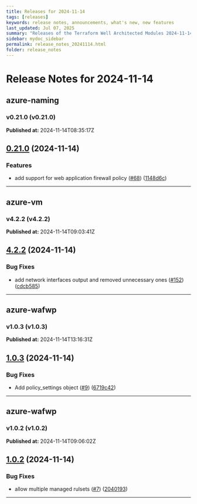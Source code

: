 ```yaml
---
title: Releases for 2024-11-14
tags: [releases]
keywords: release notes, announcements, what's new, new features
last_updated: Jul 07, 2025
summary: "Releases of the Terraform Well Architected Modules 2024-11-14"
sidebar: mydoc_sidebar
permalink: release_notes_20241114.html
folder: release_notes
---
```


# Release Notes for 2024-11-14

## azure-naming
### v0.21.0 (v0.21.0)
**Published at:** 2024-11-14T08:35:17Z

## [0.21.0](https://github.com/CloudNationHQ/terraform-azure-naming/compare/v0.20.0...v0.21.0) (2024-11-14)


### Features

* add support for web application firewall policy ([#68](https://github.com/CloudNationHQ/terraform-azure-naming/issues/68)) ([1148d6c](https://github.com/CloudNationHQ/terraform-azure-naming/commit/1148d6cfbdf2efdf1e22ce90fba67addf273becf))

---

## azure-vm
### v4.2.2 (v4.2.2)
**Published at:** 2024-11-14T09:03:41Z

## [4.2.2](https://github.com/CloudNationHQ/terraform-azure-vm/compare/v4.2.1...v4.2.2) (2024-11-14)


### Bug Fixes

* add network interfaces output and removed unnecessary ones ([#152](https://github.com/CloudNationHQ/terraform-azure-vm/issues/152)) ([cdcb585](https://github.com/CloudNationHQ/terraform-azure-vm/commit/cdcb58552d82cde32f2c4c6291bac33c4b61235d))

---

## azure-wafwp
### v1.0.3 (v1.0.3)
**Published at:** 2024-11-14T13:16:31Z

## [1.0.3](https://github.com/CloudNationHQ/terraform-azure-wafwp/compare/v1.0.2...v1.0.3) (2024-11-14)


### Bug Fixes

* Add policy_settings object ([#9](https://github.com/CloudNationHQ/terraform-azure-wafwp/issues/9)) ([6719c42](https://github.com/CloudNationHQ/terraform-azure-wafwp/commit/6719c42b874a12b398c1caa706ca1c2f7b8bdec5))

---

## azure-wafwp
### v1.0.2 (v1.0.2)
**Published at:** 2024-11-14T09:06:02Z

## [1.0.2](https://github.com/CloudNationHQ/terraform-azure-wafwp/compare/v1.0.1...v1.0.2) (2024-11-14)


### Bug Fixes

* allow multiple managed rulsets ([#7](https://github.com/CloudNationHQ/terraform-azure-wafwp/issues/7)) ([2040193](https://github.com/CloudNationHQ/terraform-azure-wafwp/commit/20401935e8b65bf5c94c852ab4f8ea4747c8a06f))

---

